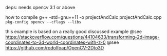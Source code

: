 deps: 
needs opencv 3.1 or above

how to compile
g++ -std=gnu++11 -o projectAndCalc projectAndCalc.cpp `pkg-config opencv --cflags --libs`

this example is based on a really good discussed example
@see https://stackoverflow.com/questions/44104633/transforming-2d-image-coordinates-to-3d-world-coordinates-with-z-0
@see https://github.com/rodolfoap/OpenCV-2Dto3D
